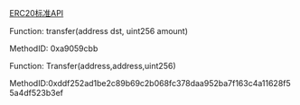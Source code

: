 [ERC20标准API](https://github.com/ethereum/EIPs/blob/master/EIPS/eip-20-token-standard.md)

Function: transfer(address dst, uint256 amount)

MethodID: 0xa9059cbb



Function: Transfer(address,address,uint256)

MethodID:0xddf252ad1be2c89b69c2b068fc378daa952ba7f163c4a11628f55a4df523b3ef